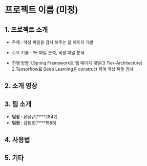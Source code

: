 # 프로젝트 이름 (미정)

## 1. 프로젝트 소개

- 주제 : 악성 파일을 검사 해주는 웹 페이지 개발

- 주요 기술 : PE 파일 분석, 악성 파일 분석

- 진행 방향 
1.Spring Framework로 웹 페이지 개발(3 Tier-Architecture) 
2.Tensorflow로 Deep Learning을 construct 하여 악성 파일 검사 


## 2. 소개 영상



## 3. 팀 소개

- **팀장** : 유남규(****2842)
- **팀원** : 김용호(****1588)


## 4. 사용법



## 5. 기타
